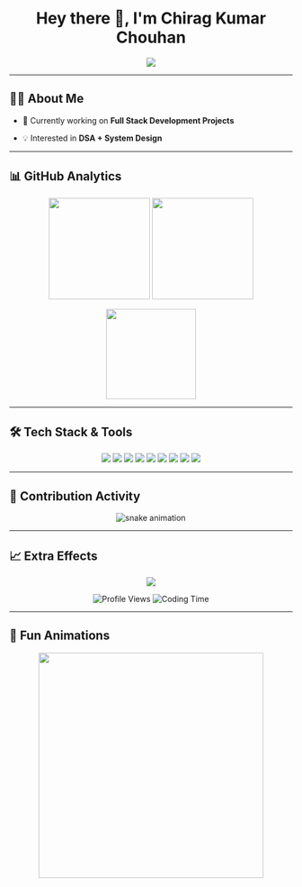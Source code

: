 <h1 align="center">
  Hey there 👋, I'm Chirag Kumar Chouhan  
</h1>

<p align="center">
  <img src="https://readme-typing-svg.herokuapp.com?font=Fira+Code&size=22&duration=4000&pause=1000&color=36BCF7&center=true&vCenter=true&width=600&lines=Full+Stack+Developer;DSA+in+C%2B%2B;JavaScript+Enthusiast;Open+Source+Contributor;Always+Learning+New+Things" />
</p>

---

## 🧑‍💻 About Me
- 🔭 Currently working on **Full Stack Development Projects**  

- 💡 Interested in **DSA + System Design**  

---

## 📊 GitHub Analytics
<p align="center">
  <img src="https://github-readme-stats.vercel.app/api?username=ChiragKumarChouhan&show_icons=true&theme=tokyonight&hide_border=true" height="180"/>
  <img src="https://github-readme-streak-stats.herokuapp.com/?user=ChiragKumarChouhan&theme=tokyonight&hide_border=true" height="180"/>
</p>

<p align="center">
  <img src="https://github-readme-stats.vercel.app/api/top-langs/?username=ChiragKumarChouhan&layout=compact&theme=tokyonight&hide_border=true" height="160"/>
</p>

---

## 🛠️ Tech Stack & Tools
<p align="center">
  <img src="https://img.shields.io/badge/Code-HTML-orange?logo=html5&logoColor=white" />
  <img src="https://img.shields.io/badge/Code-CSS-blue?logo=css3&logoColor=white" />
  <img src="https://img.shields.io/badge/Code-JavaScript-yellow?logo=javascript&logoColor=black" />
  <img src="https://img.shields.io/badge/Code-C++-00599C?logo=c%2B%2B&logoColor=white" />
  <img src="https://img.shields.io/badge/Framework-React-61DAFB?logo=react&logoColor=black" />
  <img src="https://img.shields.io/badge/Backend-Node.js-339933?logo=node.js&logoColor=white" />
  <img src="https://img.shields.io/badge/Database-MySQL-4479A1?logo=mysql&logoColor=white" />
  <img src="https://img.shields.io/badge/Tool-Git-F05032?logo=git&logoColor=white" />
  <img src="https://img.shields.io/badge/Tool-GitHub-181717?logo=github&logoColor=white" />
</p>

---

## 🐍 Contribution Activity
<p align="center">
  <img src="https://github.com/ChiragKumarChouhan/ChiragKumarChouhan/blob/output/github-contribution-grid-snake.svg" alt="snake animation"/>
</p>

---

## 📈 Extra Effects
<p align="center">
  <img src="https://github-profile-trophy.vercel.app/?username=ChiragKumarChouhan&theme=tokyonight&no-frame=true&margin-w=5" />
</p>

<p align="center">
  <img src="https://komarev.com/ghpvc/?username=ChiragKumarChouhan&label=Profile%20Views&color=0e75b6&style=flat" alt="Profile Views" />
  <img src="https://wakatime.com/badge/user/00000000-0000-0000-0000-000000000000.svg" alt="Coding Time"/>
</p>

---

## 🎉 Fun Animations
<p align="center">
  <img src="https://media.giphy.com/media/qgQUggAC3Pfv687qPC/giphy.gif" width="400"/>
</p>
